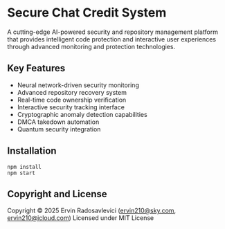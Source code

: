 # Secure Chat Credit System

A cutting-edge AI-powered security and repository management platform that provides intelligent code protection and interactive user experiences through advanced monitoring and protection technologies.

## Key Features

- Neural network-driven security monitoring
- Advanced repository recovery system
- Real-time code ownership verification
- Interactive security tracking interface
- Cryptographic anomaly detection capabilities
- DMCA takedown automation
- Quantum security integration

## Installation

```
npm install
npm start
```

## Copyright and License

Copyright © 2025 Ervin Radosavlevici (ervin210@sky.com, ervin210@icloud.com)
Licensed under MIT License
